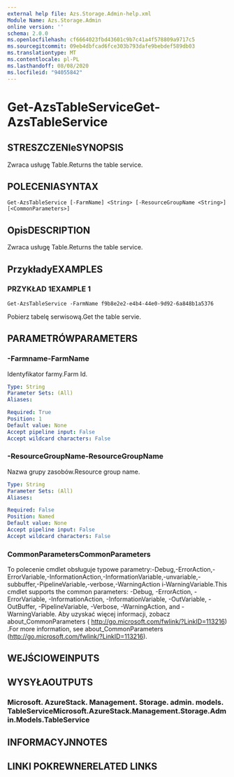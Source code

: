 ```yaml
---
external help file: Azs.Storage.Admin-help.xml
Module Name: Azs.Storage.Admin
online version: ''
schema: 2.0.0
ms.openlocfilehash: cf6664023fbd43601c9b7c41a4f578809a9717c5
ms.sourcegitcommit: 09eb4dbfcad6fce303b793dafe9bebdef589db03
ms.translationtype: MT
ms.contentlocale: pl-PL
ms.lasthandoff: 08/08/2020
ms.locfileid: "94055842"
---
```

# <span data-ttu-id="d928a-101">Get-AzsTableService</span><span class="sxs-lookup"><span data-stu-id="d928a-101">Get-AzsTableService</span></span>

## <span data-ttu-id="d928a-102">STRESZCZENIe</span><span class="sxs-lookup"><span data-stu-id="d928a-102">SYNOPSIS</span></span>
<span data-ttu-id="d928a-103">Zwraca usługę Table.</span><span class="sxs-lookup"><span data-stu-id="d928a-103">Returns the table service.</span></span>

## <span data-ttu-id="d928a-104">POLECENIA</span><span class="sxs-lookup"><span data-stu-id="d928a-104">SYNTAX</span></span>

```
Get-AzsTableService [-FarmName] <String> [-ResourceGroupName <String>] [<CommonParameters>]
```

## <span data-ttu-id="d928a-105">Opis</span><span class="sxs-lookup"><span data-stu-id="d928a-105">DESCRIPTION</span></span>
<span data-ttu-id="d928a-106">Zwraca usługę Table.</span><span class="sxs-lookup"><span data-stu-id="d928a-106">Returns the table service.</span></span>

## <span data-ttu-id="d928a-107">Przykłady</span><span class="sxs-lookup"><span data-stu-id="d928a-107">EXAMPLES</span></span>

### <span data-ttu-id="d928a-108">PRZYKŁAD 1</span><span class="sxs-lookup"><span data-stu-id="d928a-108">EXAMPLE 1</span></span>
```
Get-AzsTableService -FarmName f9b8e2e2-e4b4-44e0-9d92-6a848b1a5376
```

<span data-ttu-id="d928a-109">Pobierz tabelę serwisową.</span><span class="sxs-lookup"><span data-stu-id="d928a-109">Get the table servie.</span></span>

## <span data-ttu-id="d928a-110">PARAMETRÓW</span><span class="sxs-lookup"><span data-stu-id="d928a-110">PARAMETERS</span></span>

### <span data-ttu-id="d928a-111">-Farmname</span><span class="sxs-lookup"><span data-stu-id="d928a-111">-FarmName</span></span>
<span data-ttu-id="d928a-112">Identyfikator farmy.</span><span class="sxs-lookup"><span data-stu-id="d928a-112">Farm Id.</span></span>

```yaml
Type: String
Parameter Sets: (All)
Aliases:

Required: True
Position: 1
Default value: None
Accept pipeline input: False
Accept wildcard characters: False
```

### <span data-ttu-id="d928a-113">-ResourceGroupName</span><span class="sxs-lookup"><span data-stu-id="d928a-113">-ResourceGroupName</span></span>
<span data-ttu-id="d928a-114">Nazwa grupy zasobów.</span><span class="sxs-lookup"><span data-stu-id="d928a-114">Resource group name.</span></span>

```yaml
Type: String
Parameter Sets: (All)
Aliases:

Required: False
Position: Named
Default value: None
Accept pipeline input: False
Accept wildcard characters: False
```

### <span data-ttu-id="d928a-115">CommonParameters</span><span class="sxs-lookup"><span data-stu-id="d928a-115">CommonParameters</span></span>
<span data-ttu-id="d928a-116">To polecenie cmdlet obsługuje typowe parametry:-Debug,-ErrorAction,-ErrorVariable,-InformationAction,-InformationVariable,-unvariable,-subbuffer,-PipelineVariable,-verbose,-WarningAction i-WarningVariable.</span><span class="sxs-lookup"><span data-stu-id="d928a-116">This cmdlet supports the common parameters: -Debug, -ErrorAction, -ErrorVariable, -InformationAction, -InformationVariable, -OutVariable, -OutBuffer, -PipelineVariable, -Verbose, -WarningAction, and -WarningVariable.</span></span> <span data-ttu-id="d928a-117">Aby uzyskać więcej informacji, zobacz about_CommonParameters ( http://go.microsoft.com/fwlink/?LinkID=113216) .</span><span class="sxs-lookup"><span data-stu-id="d928a-117">For more information, see about_CommonParameters (http://go.microsoft.com/fwlink/?LinkID=113216).</span></span>

## <span data-ttu-id="d928a-118">WEJŚCIOWE</span><span class="sxs-lookup"><span data-stu-id="d928a-118">INPUTS</span></span>

## <span data-ttu-id="d928a-119">WYSYŁA</span><span class="sxs-lookup"><span data-stu-id="d928a-119">OUTPUTS</span></span>

### <span data-ttu-id="d928a-120">Microsoft. AzureStack. Management. Storage. admin. models. TableService</span><span class="sxs-lookup"><span data-stu-id="d928a-120">Microsoft.AzureStack.Management.Storage.Admin.Models.TableService</span></span>

## <span data-ttu-id="d928a-121">INFORMACYJN</span><span class="sxs-lookup"><span data-stu-id="d928a-121">NOTES</span></span>

## <span data-ttu-id="d928a-122">LINKI POKREWNE</span><span class="sxs-lookup"><span data-stu-id="d928a-122">RELATED LINKS</span></span>
